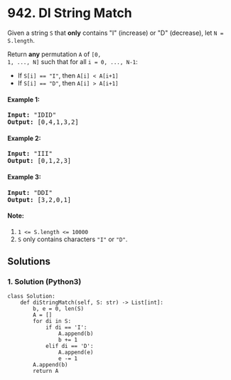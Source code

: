 # 942. DI String Match
Given a string <code>S</code> that **only** contains "I" (increase) or "D" (decrease), let <code>N = S.length</code>.

Return **any** permutation <code>A</code> of <code>[0, 1, ..., N]</code> such that for all <code>i = 0, ..., N-1</code>:
* If <code>S[i] == "I"</code>, then <code>A[i] < A[i+1]</code>
* If <code>S[i] == "D"</code>, then <code>A[i] > A[i+1]</code>

#### Example 1:
<pre>
<strong>Input:</strong> "IDID"
<strong>Output:</strong> [0,4,1,3,2]
</pre>

#### Example 2:
<pre>
<strong>Input:</strong> "III"
<strong>Output:</strong> [0,1,2,3]
</pre>

#### Example 3:
<pre>
<strong>Input:</strong> "DDI"
<strong>Output:</strong> [3,2,0,1]
</pre>

#### Note:
1. <code>1 <= S.length <= 10000</code>
2. <code>S</code> only contains characters <code>"I"</code> or <code>"D"</code>.

## Solutions

### 1. Solution (Python3)
```Python3
class Solution:
    def diStringMatch(self, S: str) -> List[int]:
        b, e = 0, len(S)
        A = []
        for di in S:
            if di == 'I':
                A.append(b)
                b += 1
            elif di == 'D':
                A.append(e)
                e -= 1
        A.append(b)
        return A
```
